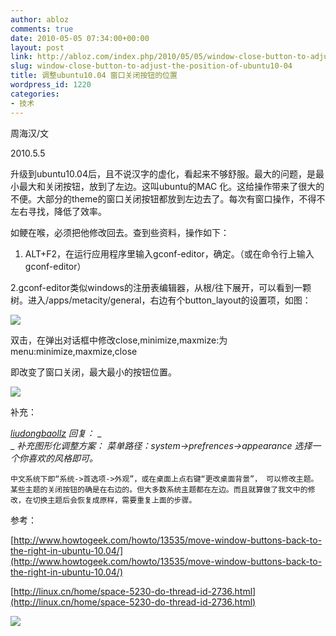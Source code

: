 ```yaml
---
author: abloz
comments: true
date: 2010-05-05 07:34:00+00:00
layout: post
link: http://abloz.com/index.php/2010/05/05/window-close-button-to-adjust-the-position-of-ubuntu10-04/
slug: window-close-button-to-adjust-the-position-of-ubuntu10-04
title: 调整ubuntu10.04 窗口关闭按钮的位置
wordpress_id: 1220
categories:
- 技术
---
```


周海汉/文

  
2010.5.5

 

升级到ubuntu10.04后，且不说汉字的虚化，看起来不够舒服。最大的问题，是最小最大和关闭按钮，放到了左边。这叫ubuntu的MAC 化。这给操作带来了很大的不便。大部分的theme的窗口关闭按钮都放到左边去了。每次有窗口操作，不得不左右寻找，降低了效率。

 

如鲠在喉，必须把他修改回去。查到些资料，操作如下：

 

1. ALT+F2，在运行应用程序里输入gconf-editor，确定。（或在命令行上输入gconf-editor）

2.gconf-editor类似windows的注册表编辑器，从根/往下展开，可以看到一颗树。进入/apps/metacity/general，右边有个button_layout的设置项，如图：

  

![](http://hi.csdn.net/attachment/201005/5/0_12730533832i5K.gif)

 

双击，在弹出对话框中修改close,minimize,maxmize:为menu:minimize,maxmize,close

即改变了窗口关闭，最大最小的按钮位置。

![](http://hi.csdn.net/attachment/201005/5/0_12730535344zT4.gif)

 

补充：

_[liudongbaollz](http://hi.csdn.net/liudongbaollz) 回复：_
    _  
_
    _补充图形化调整方案： 菜单路径：system->prefrences->appearance 选择一个你喜欢的风格即可。_
      

    中文系统下即“系统->首选项->外观”，或在桌面上点右键“更改桌面背景”， 可以修改主题。某些主题的关闭按钮的确是在右边的。但大多数系统主题都在左边。而且就算做了我文中的修改，在切换主题后会恢复成原样，需要重复上面的步骤。  


参考：

[http://www.howtogeek.com/howto/13535/move-window-buttons-back-to-the-right-in-ubuntu-10.04/](http://www.howtogeek.com/howto/13535/move-window-buttons-back-to-the-right-in-ubuntu-10.04/)

[http://linux.cn/home/space-5230-do-thread-id-2736.html](http://linux.cn/home/space-5230-do-thread-id-2736.html)

  
  


![](http://img.zemanta.com/pixy.gif?x-id=a0eb3e1a-723d-86dc-9c65-c911a05b4c48)
